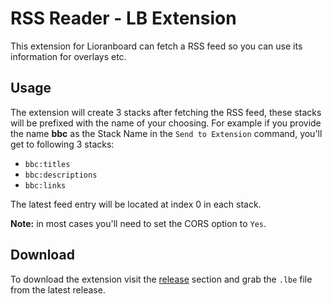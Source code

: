 # RSS Reader - LB Extension
This extension for Lioranboard can fetch a RSS feed so you can use its information for overlays etc.

## Usage
The extension will create 3 stacks after fetching the RSS feed, these stacks will be prefixed with the name of your choosing.
For example if you provide the name **bbc** as the Stack Name in the `Send to Extension` command, you'll get to following 3 stacks:
- `bbc:titles`
- `bbc:descriptions`
- `bbc:links`

The latest feed entry will be located at index 0 in each stack.

**Note:** in most cases you'll need to set the CORS option to `Yes`.

## Download
To download the extension visit the [release](https://github.com/WaldoAndFriends/lb-rss-reader/releases) section and grab the `.lbe` file from the latest release.
